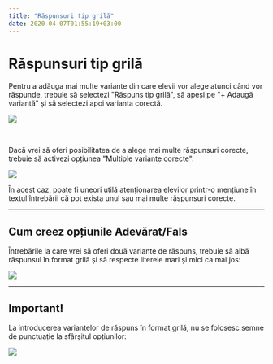 ```yaml
---
title: "Răspunsuri tip grilă"
date: 2020-04-07T01:55:19+03:00
---
```


# Răspunsuri tip grilă

Pentru a adăuga mai multe variante din care elevii vor alege atunci când vor răspunde, trebuie să selectezi "Răspuns tip grilă", să apeși pe "+ Adaugă variantă" și să selectezi apoi varianta corectă.

![](/img/Screenshot_15.jpg)

&nbsp;

Dacă vrei să oferi posibilitatea de a alege mai multe răspunsuri corecte, trebuie să activezi opțiunea "Multiple variante corecte".

![](/img/Screenshot_16.jpg)


În acest caz, poate fi uneori utilă atenționarea elevilor printr-o mențiune în textul întrebării că pot exista unul sau mai multe răspunsuri corecte.

---

## Cum creez opțiunile Adevărat/Fals

Întrebările la care vrei să oferi două variante de răspuns, trebuie să aibă răspunsul în format grilă și să respecte literele mari și mici ca mai jos:

![](/img/Screenshot_24.jpg)

---

## Important!

La introducerea variantelor de răspuns în format grilă, nu se folosesc semne de punctuație la sfârșitul opțiunilor:

![](/img/Screenshot_25.jpg)